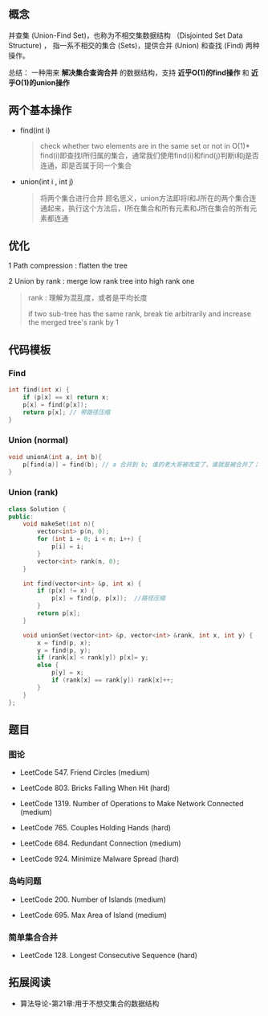 ## 概念

并查集 (Union-Find Set)，也称为不相交集数据结构 （Disjointed Set Data Structure) ，
指一系不相交的集合 (Sets)，提供合并 (Union) 和查找 (Find) 两种操作。

总结： 一种用来 **解决集合查询合并** 的数据结构，支持 **近乎O(1)的find操作** 和 **近乎O(1)的union操作**

## 两个基本操作

- find(int i)

    > check whether two elements are in the same set or not in O(1)*
    > find(i)即查找I所归属的集合，通常我们使用find(i)和find(j)判断i和j是否连通，即是否属于同一个集合

- union(int i , int j)

    > 将两个集合进行合并
    > 顾名思义，union方法即将I和J所在的两个集合连通起来，执行这个方法后，I所在集合和所有元素和J所在集合的所有元素都连通

## 优化

1 Path compression : flatten the tree

2 Union by rank : merge low rank tree into high rank one

> rank : 理解为混乱度，或者是平均长度
>
> if two sub-tree has the same rank, break tie arbitrarily and increase the merged tree's rank by 1 

## 代码模板

### Find

```cpp
int find(int x) {
    if (p[x] == x) return x;
    p[x] = find(p[x]);
    return p[x]; // 带路径压缩
}
```

### Union (normal)

```cpp
void unionA(int a, int b){
    p[find(a)] = find(b); // a 合并到 b; 谁的老大哥被改变了，谁就是被合并了；
}
```

### Union (rank)

```cpp
class Solution {
public:
    void makeSet(int n){
        vector<int> p(n, 0);
        for (int i = 0; i < n; i++) {
            p[i] = i;
        }
        vector<int> rank(n, 0);
    }

    int find(vector<int> &p, int x) {
        if (p[x] != x) {
            p[x] = find(p, p[x]);  //路径压缩
        }
        return p[x];
    }

    void unionSet(vector<int> &p, vector<int> &rank, int x, int y) {
        x = find(p, x);
        y = find(p, y);
        if (rank[x] < rank[y]) p[x]= y;
        else {
            p[y] = x;
            if (rank[x] == rank[y]) rank[x]++;
        }
    }
};
```

## 题目

### 图论

- LeetCode 547. Friend Circles (medium)

- LeetCode 803. Bricks Falling When Hit (hard)

- LeetCode 1319. Number of Operations to Make Network Connected (medium)

- LeetCode 765. Couples Holding Hands (hard)

- LeetCode 684. Redundant Connection (medium)

- LeetCode 924. Minimize Malware Spread (hard)

### 岛屿问题

- LeetCode 200. Number of Islands (medium)

- LeetCode 695. Max Area of Island (medium)

### 简单集合合并

-  LeetCode 128. Longest Consecutive Sequence (hard)

## 拓展阅读

- 算法导论-第21章:用于不想交集合的数据结构
